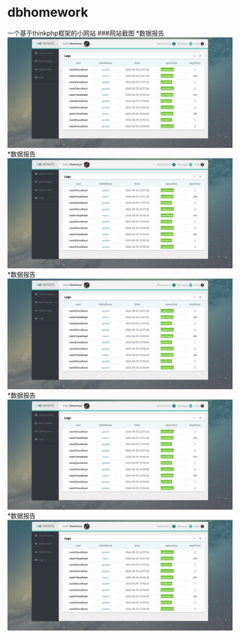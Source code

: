 # dbhomework
一个基于thinkphp框架的小网站
###网站截图
*数据报告 
![image](http://github.com/webyangmx/dbhomework/raw/master/screenshot/GS4Q}C6E9AC94V80WHEP_8J.jpg)
*数据报告 
![image](http://github.com/webyangmx/dbhomework/raw/master/screenshot/GS4Q}C6E9AC94V80WHEP_8J.jpg)
*数据报告 
![image](http://github.com/webyangmx/dbhomework/raw/master/screenshot/GS4Q}C6E9AC94V80WHEP_8J.jpg)
*数据报告 
![image](http://github.com/webyangmx/dbhomework/raw/master/screenshot/GS4Q}C6E9AC94V80WHEP_8J.jpg)
*数据报告 
![image](http://github.com/webyangmx/dbhomework/raw/master/screenshot/GS4Q}C6E9AC94V80WHEP_8J.jpg)
